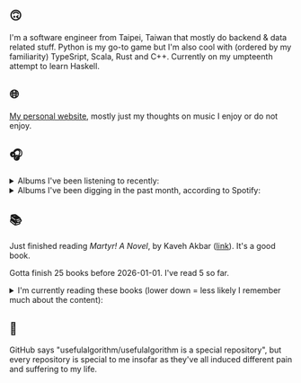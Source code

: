 ## 🙃

I'm a software engineer from Taipei, Taiwan that mostly do backend & data related stuff. Python is my go-to game but I'm also cool with (ordered by my familiarity) TypeSript, Scala, Rust and C++. Currently on my umpteenth attempt to learn Haskell.

## 🌐

[My personal website](https://usefulalgorithm.github.io/), mostly just my thoughts on music I enjoy or do not enjoy.

## 🎧

<details>
<summary>Albums I've been listening to recently:</summary>

- _Jordsvingninger (A Smalltown Supersound compilation of exclusive tracks)_, by Various Artists
- _Touch of Time_, by Arve Henriksen, Harmen Fraanje
- _Strange Meridians_, by upsammy
- _Things We Lost in the Fire_, by Low
- _Endlessness_, by Nala Sinephro

</details>

<details>
<summary>Albums I've been digging in the past month, according to Spotify:</summary>

- _Endlessness_, by Nala Sinephro
- _卵_, by betcover!!
- _Only Good Dreams for Me_, by Zaumne
- _Skinned_, by ML Buch
- _Trellis_, by Lifted
- _馬_, by betcover!!
- _Intrinsic Rhythm_, by Perila
- _If I don't make it, I love u_, by Still House Plants
- _浪費愛情_, by 小安
- _How to Rescue Things_, by Bill Orcutt
- _Palookaville_, by Serengeti
- _forge_, by KMRU
- _Seven Reorganisations_, by Beatrice Dillon, Explore Ensemble
- _11100011_, by Asian Glow
- _You Only Die 1nce_, by Freddie Gibbs
- _Skylla_, by Ruth Goller
- _城堡_, by Jolin Tsai
- _Strange Meridians_, by upsammy

</details>

## 📚

Just finished reading _Martyr! A Novel_, by Kaveh Akbar ([link](https://hardcover.app/books/martyr-a-novel)). It's a good book.

Gotta finish 25 books before 2026-01-01. I've read 5 so far.

<details>
<summary>I'm currently reading these books (lower down = less likely I remember much about the content):</summary>

- _The Absence of Myth: Writings on Surrealism_, by Georges Bataille, Michael   Richardson ([link](https://hardcover.app/books/the-absence-of-myth-writings-on-surrealism))
- _Genesis and Trace: Derrida Reading Husserl and Heidegger_, by Paola Marrati, Simon Sparks ([link](https://hardcover.app/books/genesis-and-trace))
- _Philosophical Chemistry: Genealogy of a Scientific Field_, by Manuel DeLanda ([link](https://hardcover.app/books/philosophical-chemistry))
- _Political Categories: Thinking Beyond Concepts_, by Michael Marder ([link](https://hardcover.app/books/political-categories))
- _Regeneration_, by Pat Barker ([link](https://hardcover.app/books/regeneration-1991))
- _K-punk_, by Mark Fisher ([link](https://hardcover.app/books/k-punk-2018))
- _A Biography of Ordinary Man: On Authorities and Minorities_, by François Laruelle, Jessie Hock, and friends ([link](https://hardcover.app/books/a-biography-of-ordinary-man))
- _A Short History of Decay_, by Emil M. Cioran, Richard Howard ([link](https://hardcover.app/books/a-short-history-of-decay))
- _Anti-Oedipus_, by Gilles Deleuze, Félix Guattari, and friends ([link](https://hardcover.app/books/anti-oedipus))
- _A Thousand Plateaus_, by Gilles Deleuze ([link](https://hardcover.app/books/a-thousand-plateaus))

</details>

## 💬

GitHub says "usefulalgorithm/usefulalgorithm is a special repository", but every repository is special to me insofar as they've all induced different pain and suffering to my life.